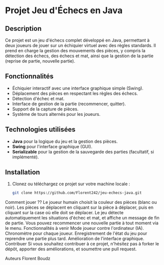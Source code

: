 # Projet Jeu d'Échecs en Java

## Description
Ce projet est un jeu d'échecs complet développé en Java, permettant à deux joueurs de jouer sur un échiquier virtuel avec des règles standards. Il prend en charge la gestion des mouvements des pièces, y compris la détection des échecs, des échecs et mat, ainsi que la gestion de la partie (reprise de partie, nouvelle partie).

## Fonctionnalités
- Échiquier interactif avec une interface graphique simple (Swing).
- Déplacement des pièces en respectant les règles des échecs.
- Détection d'échec et mat.
- Interface de gestion de la partie (recommencer, quitter).
- Support de la capture de pièces.
- Système de tours alternés pour les joueurs.

## Technologies utilisées
- **Java** pour la logique du jeu et la gestion des pièces.
- **Swing** pour l'interface graphique (GUI).
- **Serializable** pour la gestion de la sauvegarde des parties (facultatif, si implémenté).

## Installation
1. Clonez ou téléchargez ce projet sur votre machine locale :
   ```bash
   git clone https://github.com/Florent242/jeu-echecs-java.git


Comment jouer ??
Le joueur humain choisit la couleur des pièces (blanc ou noir).
Les pièces se déplacent en cliquant sur la pièce à déplacer, puis en cliquant sur la case où elle doit se déplacer.
Le jeu détecte automatiquement les situations d'échec et mat, et affiche un message de fin de partie.
Vous pouvez recommencer une nouvelle partie à tout moment via le menu.
Fonctionnalités à venir
Mode joueur contre l'ordinateur (IA).
Chronomètre pour chaque joueur.
Enregistrement de l'état du jeu pour reprendre une partie plus tard.
Amélioration de l'interface graphique.
Contribuer
Si vous souhaitez contribuer à ce projet, n'hésitez pas à forker le dépôt, apporter des améliorations, et soumettre une pull request.

Auteurs
Florent Boudz